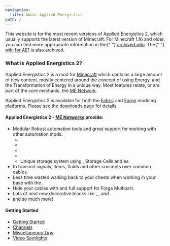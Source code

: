 ```yaml
---
navigation:
  title: About Applied Energistics
path: /
---
```


<div className="box">
  This website is for the most recent versions of Applied Energistics 2, which
  usually supports the latest version of Minecraft. For Minecraft 1.16 and
  older, you can find more appropriate information in the{" "}
  <a href="/ae2-site-archive/">archived wiki</a>. The{" "}
  <a href="/ae1-site-archive/">wiki for AE1</a> is also archived.
</div>

### What is Applied Energistics 2?

Applied Energistics 2 is a mod for [Minecraft](https://www.minecraft.net/) which contains a large amount of new
content, mostly centered around the concept of using Energy, and the Transformation of Energy in a unique way.
Most features relate, or are part of the core mechanic, the [ME Network](features/me-network.md).

Applied Energistics 2 is available for both the [Fabric](https://fabricmc.net/) and [Forge](https://www.minecraftforge.net)
modding platforms. Please see the [downloads page](/download) for details.

#### Applied Energistics 2 - [ME Networks](features/me-network.md) provide:

- Modular Robust automation tools and great support for working with other automation mods.
  - <ItemLink id="import_bus" />
  - <ItemLink id="export_bus" />
  - <ItemLink id="level_emitter" />
  - <ItemLink id="interface" />
  - Unique storage system using <ItemLink id="drive" />, Storage Cells and <ItemLink id="storage_bus"></ItemLink>es.
- <ItemLink id="me_p2p_tunnel"></ItemLink> to transmit signals, items, fluids and
  other concepts over common cables.
- Less time wasted walking back to your chests when working in your base with the <ItemLink id="wireless_terminal"></ItemLink>.
- Hide your cables with <ItemLink id="facade"></ItemLink> and full support for Forge Multipart.
- Lots of neat new decorative blocks like <ItemLink id="smooth_sky_stone_block"></ItemLink>, <ItemLink id="quartz_pillar"></ItemLink>, <ItemLink id="quartz_glass"></ItemLink> and <ItemLink id="quartz_fixture"></ItemLink>.
- and so much more!

#### Getting Started

- [Getting Started](getting-started.md)
- [Channels](features/me-network/channels.md)
- [Miscellaneous Tips](miscellaneous-tips.md)
- [Video Spotlights](video-spotlights.md)
